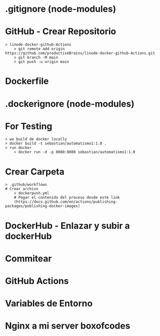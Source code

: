 # .gitignore (node-modules)
# GitHub - Crear Repositorio 
    > linode-docker-github-Actions
        > git remote add origin https://github.com/productiveBrains/linode-docker-github-Actions.git
        > git branch -M main      
        > git push -u origin main

# Dockerfile
# .dockerignore (node-modules)


# For Testing
    > we build de docker locally
    > docker build -t sebastian/automatismo1:1.0 .
    > run docker
        > docker run -d -p 8080:8080 sebastian/automatismo1:1.0
# Crear Carpeta
    > .github/workflows
    # Crear archivo 
        > dockerpush.yml
        # Pegar el contenido del proceso desde este link
        (https://docs.github.com/en/actions/publishing-packages/publishing-docker-images)
    

# DockerHub - Enlazar y subir a dockerHub

# Commitear
# GitHub Actions
# Variables de Entorno
# Nginx a mi server boxofcodes

